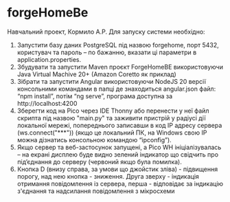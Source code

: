 # forgeHomeBe
Навчальний проект, Кормило А.Р.
Для запуску системи необхідно:
1. Запустити базу даних PostgreSQL під назвою forgehome, порт 5432, користувач та пароль – по бажанню, вказати ці параметри в application.properties.
2. Збудувати та запустити Maven проєкт ForgeHomeBE використовуючи Java Virtual Machive 20+ (Amazon Coretto як приклад)
3. Зібрати та запустити Angular використовуючи NodeJS 20 версії консольними командами в папці де знаходиться angular.json файл: “npm install”, потім “ng serve”, програма доступна за http://localhost:4200
4. Зберегти код на Pico через IDE Thonny або перенести у неї файл скрипта під назвою "main.py" та заживити пристрій у радіусі дії локальної мережі, попереднього записавши в код IP адресу сервера (ws.connect("***")) (якщо це локальний ПК, на Windows свою IP можна дізнатись консольною командою “ipconfig”).
5. Якщо сервер та веб-застосунок запущені, а Pico WH ініціалізувалась – на екрані дисплею буде видно зелений індикатор що свідчить про під’єднання до серверу (червоний якщо була помилка).
6. Кнопка D (внизу справа, за умови що джойстик зліва) - підвищення порогу, над нею кнопка - зниження. Друга зверху - індикація отримання повідомлення із сервера, перша - відповідає за індикацію з'єднання та надсилання повідомлення з мікросхеми

